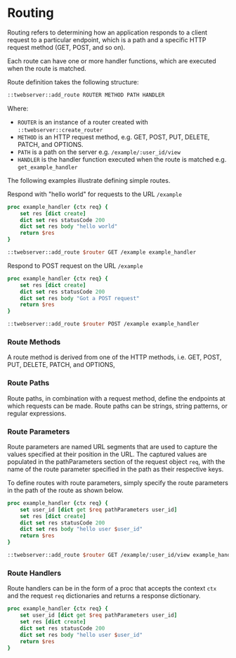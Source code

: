 # Routing

Routing refers to determining how an application responds
to a client request to a particular endpoint,
which is a path and a specific HTTP request method (GET, POST, and so on).

Each route can have one or more handler functions,
which are executed when the route is matched.

Route definition takes the following structure:

```tcl
::twebserver::add_route ROUTER METHOD PATH HANDLER
```

Where:

* ```ROUTER``` is an instance of a router created with ```::twebserver::create_router```
* ```METHOD``` is an HTTP request method, e.g. GET, POST, PUT, DELETE, PATCH, and OPTIONS.
* ```PATH``` is a path on the server e.g. ```/example/:user_id/view```
* ```HANDLER``` is the handler function executed when the route is matched e.g. ```get_example_handler```

The following examples illustrate defining simple routes.

Respond with "hello world" for requests to the URL ```/example```
```tcl
proc example_handler {ctx req} {
    set res [dict create]
    dict set res statusCode 200
    dict set res body "hello world"
    return $res
}

::twebserver::add_route $router GET /example example_handler
```

Respond to POST request on the URL ```/example```
```tcl
proc example_handler {ctx req} {
    set res [dict create]
    dict set res statusCode 200
    dict set res body "Got a POST request"
    return $res
}

::twebserver::add_route $router POST /example example_handler
```

### Route Methods

A route method is derived from one of the HTTP methods,
i.e. GET, POST, PUT, DELETE, PATCH, and OPTIONS,

### Route Paths

Route paths, in combination with a request method,
define the endpoints at which requests can be made.
Route paths can be strings, string patterns, or regular expressions.

### Route Parameters

Route parameters are named URL segments that are used to capture
the values specified at their position in the URL. The captured values
are populated in the pathParameters section of the request object ```req```,
with the name of the route parameter specified in the path as their
respective keys.

To define routes with route parameters,
simply specify the route parameters in the path of the route as
shown below.

```tcl
proc example_handler {ctx req} {
    set user_id [dict get $req pathParameters user_id]
    set res [dict create]
    dict set res statusCode 200
    dict set res body "hello user $user_id"
    return $res
}

::twebserver::add_route $router GET /example/:user_id/view example_handler
```

### Route Handlers

Route handlers can be in the form of a proc that accepts
the context ```ctx``` and the request ```req``` dictionaries
and returns a response dictionary.

```tcl
proc example_handler {ctx req} {
    set user_id [dict get $req pathParameters user_id]
    set res [dict create]
    dict set res statusCode 200
    dict set res body "hello user $user_id"
    return $res
}
```